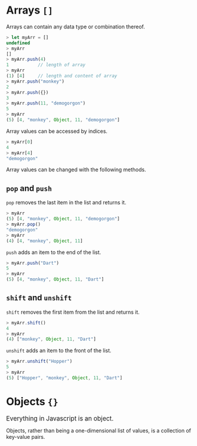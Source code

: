 # Arrays `[]`

Arrays can contain any data type or combination thereof.

```Javascript
> let myArr = []
undefined
> myArr
[]
> myArr.push(4)
1           // length of array
> myArr
(1) [4]     // length and content of array
> myArr.push("monkey")
2
> myArr.push({})
3
> myArr.push(11, "demogorgon")
5
> myArr
(5) [4, "monkey", Object, 11, "demogorgon"]
```

Array values can be accessed by indices.

```Javascript
> myArr[0]
4
> myArr[4]
"demogorgon"
```

Array values can be changed with the following methods.

## `pop` and `push`

`pop` removes the last item in the list and returns it.

```Javascript
> myArr
(5) [4, "monkey", Object, 11, "demogorgon"]
> myArr.pop()
"demogorgon"
> myArr
(4) [4, "monkey", Object, 11]
```

`push` adds an item to the end of the list.

```Javascript
> myArr.push("Dart")
5
> myArr
(5) [4, "monkey", Object, 11, "Dart"]
```

## `shift` and `unshift`

`shift` removes the first item from the list and returns it.

```Javascript
> myArr.shift()
4
> myArr
(4) ["monkey", Object, 11, "Dart"]
```

`unshift` adds an item to the front of the list.

```Javascript
> myArr.unshift("Hopper")
5
> myArr
(5) ["Hopper", "monkey", Object, 11, "Dart"]
```

# Objects `{}`

<big>
    Everything in Javascript is an object.
</big>

Objects, rather than being a one-dimensional list of values, is a collection of key-value pairs.